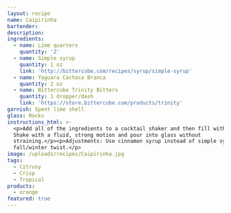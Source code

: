 ```yaml
---
layout: recipe
name: Caipirinha
bartender:
description:
ingredients:
  - name: Lime quarters
    quantity: '2'
  - name: Simple syrup
    quantity: 1 oz
    link: 'http://bittercube.com/recipes/syrup/simple-syrup'
  - name: Yaguara Cachaca Branca
    quantity: 2 oz
  - name: Bittercube Trinity Bitters
    quantity: 1 dropper/dash
    link: 'https://store.bittercube.com/products/trinity'
garnish: Spent lime shell
glass: Rocks
instructions_html: >-
  <p>Add all of the ingredients to a cocktail shaker and then fill with ice.
  Shake with a fluid, strong motion and pour into glass without
  straining.</p><p>Adjustments: Use cinnamon syrup instead of simple syrup for a
  fall/winter twist.</p>
image: /uploads/recipes/Caipirinha.jpg
tags:
  - Citrusy
  - Crisp
  - Tropical
products:
  - orange
featured: true
---
```



